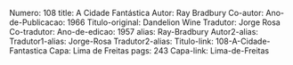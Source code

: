 Numero: 108
title: A Cidade Fantástica
Autor: Ray Bradbury
Co-autor: 
Ano-de-Publicacao: 1966
Titulo-original: Dandelion Wine
Tradutor: Jorge Rosa
Co-tradutor: 
Ano-de-edicao: 1957
alias: Ray-Bradbury
Autor2-alias: 
Tradutor1-alias: Jorge-Rosa
Tradutor2-alias: 
Titulo-link: 108-A-Cidade-Fantastica
Capa: Lima de Freitas
pags: 243
Capa-link: Lima-de-Freitas